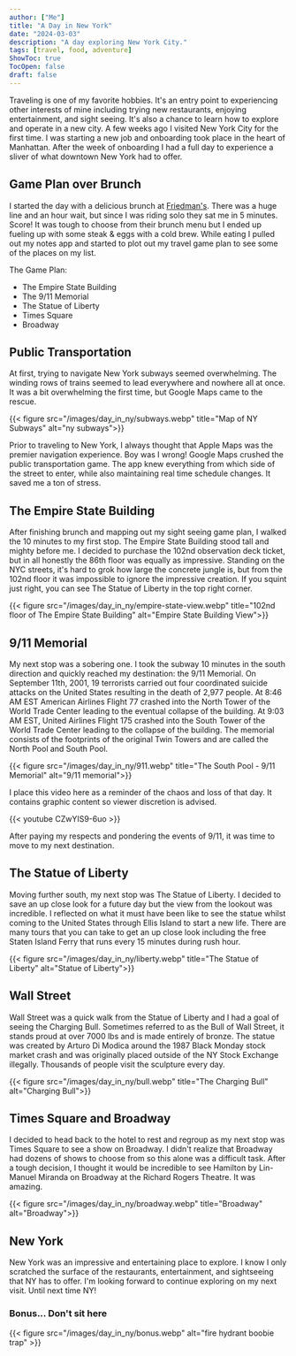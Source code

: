 ```yaml
---
author: ["Me"]
title: "A Day in New York"
date: "2024-03-03"
description: "A day exploring New York City."
tags: [travel, food, adventure]
ShowToc: true
TocOpen: false
draft: false
---
```


Traveling is one of my favorite hobbies. It's an entry point to experiencing other interests of mine including trying new restaurants, enjoying entertainment, and sight seeing. It's also a chance to learn how to explore and operate in a new city. A few weeks ago I visited New York City for the first time. I was starting a new job and onboarding took place in the heart of Manhattan. After the week of onboarding I had a full day to experience a sliver of what downtown New York had to offer.

## Game Plan over Brunch

I started the day with a delicious brunch at [Friedman's](https://www.friedmansrestaurant.com/chelsea-menus/). There was a huge line and an hour wait, but since I was riding solo they sat me in 5 minutes. Score! It was tough to choose from their brunch menu but I ended up fueling up with some steak & eggs with a cold brew. While eating I pulled out my notes app and started to plot out my travel game plan to see some of the places on my list.

The Game Plan:

- The Empire State Building
- The 9/11 Memorial
- The Statue of Liberty
- Times Square
- Broadway

## Public Transportation

At first, trying to navigate New York subways seemed overwhelming. The winding rows of trains seemed to lead everywhere and nowhere all at once. It was a bit overwhelming the first time, but Google Maps came to the rescue.

{{< figure src="/images/day_in_ny/subways.webp" title="Map of NY Subways" alt="ny subways">}}

Prior to traveling to New York, I always thought that Apple Maps was the premier navigation experience. Boy was I wrong! Google Maps crushed the public transportation game. The app knew everything from which side of the street to enter, while also maintaining real time schedule changes. It saved me a ton of stress.

## The Empire State Building

After finishing brunch and mapping out my sight seeing game plan, I walked the 10 minutes to my first stop. The Empire State Building stood tall and mighty before me. I decided to purchase the 102nd observation deck ticket, but in all honestly the 86th floor was equally as impressive. Standing on the NYC streets, it's hard to grok how large the concrete jungle is, but from the 102nd floor it was impossible to ignore the impressive creation. If you squint just right, you can see The Statue of Liberty in the top right corner.

{{< figure src="/images/day_in_ny/empire-state-view.webp" title="102nd floor of The Empire State Building" alt="Empire State Building View">}}

## 9/11 Memorial

My next stop was a sobering one. I took the subway 10 minutes in the south direction and quickly reached my destination: the 9/11 Memorial. On September 11th, 2001, 19 terrorists carried out four coordinated suicide attacks on the United States resulting in the death of 2,977 people. At 8:46 AM EST American Airlines Flight 77 crashed into the North Tower of the World Trade Center leading to the eventual collapse of the building. At 9:03 AM EST, United Airlines Flight 175 crashed into the South Tower of the World Trade Center leading to the collapse of the building. The memorial consists of the footprints of the original Twin Towers and are called the North Pool and South Pool.

{{< figure src="/images/day_in_ny/911.webp" title="The South Pool - 9/11 Memorial" alt="9/11 memorial">}}

I place this video here as a reminder of the chaos and loss of that day. It contains graphic content so viewer discretion is advised.

{{< youtube CZwYIS9-6uo >}}

After paying my respects and pondering the events of 9/11, it was time to move to my next destination. 

## The Statue of Liberty

Moving further south, my next stop was The Statue of Liberty. I decided to save an up close look for a future day but the view from the lookout was incredible. I reflected on what it must have been like to see the statue whilst coming to the United States through Ellis Island to start a new life. There are many tours that you can take to get an up close look including the free Staten Island Ferry that runs every 15 minutes during rush hour. 

{{< figure src="/images/day_in_ny/liberty.webp" title="The Statue of Liberty" alt="Statue of Liberty">}}

## Wall Street

Wall Street was a quick walk from the Statue of Liberty and I had a goal of seeing the Charging Bull. Sometimes referred to as the Bull of Wall Street, it stands proud at over 7000 lbs and is made entirely of bronze. The statue was created by Arturo Di Modica around the 1987 Black Monday stock market crash and was originally placed outside of the NY Stock Exchange illegally. Thousands of people visit the sculpture every day.

{{< figure src="/images/day_in_ny/bull.webp" title="The Charging Bull" alt="Charging Bull">}}

## Times Square and Broadway

I decided to head back to the hotel to rest and regroup as my next stop was Times Square to see a show on Broadway. I didn't realize that Broadway had dozens of shows to choose from so this alone was a difficult task. After a tough decision, I thought it would be incredible to see Hamilton by Lin-Manuel Miranda on Broadway at the Richard Rogers Theatre. It was amazing.

{{< figure src="/images/day_in_ny/broadway.webp" title="Broadway" alt="Broadway">}}

## New York

New York was an impressive and entertaining place to explore. I know I only scratched the surface of the restaurants, entertainment, and sightseeing that NY has to offer. I'm looking forward to continue exploring on my next visit. Until next time NY!

### Bonus... Don't sit here

{{< figure src="/images/day_in_ny/bonus.webp" alt="fire hydrant boobie trap" >}}
